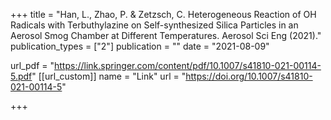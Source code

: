 +++
title = "Han, L., Zhao, P. & Zetzsch, C. Heterogeneous Reaction of OH Radicals with Terbuthylazine on Self-synthesized Silica Particles in an Aerosol Smog Chamber at Different Temperatures. Aerosol Sci Eng (2021)."
publication_types = ["2"]
publication = ""
date = "2021-08-09"

url_pdf = "https://link.springer.com/content/pdf/10.1007/s41810-021-00114-5.pdf"
[[url_custom]]
name = "Link"
url = "https://doi.org/10.1007/s41810-021-00114-5"

+++
